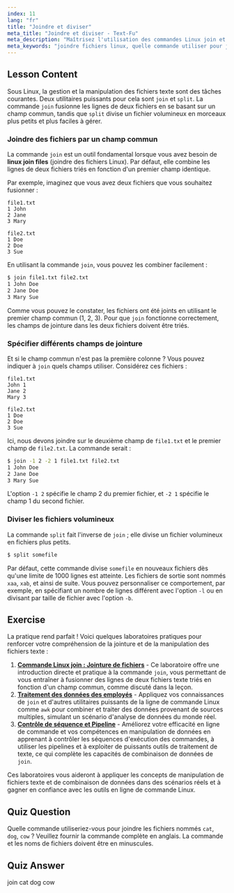 ```yaml
---
index: 11
lang: "fr"
title: "Joindre et diviser"
meta_title: "Joindre et diviser - Text-Fu"
meta_description: "Maîtrisez l'utilisation des commandes Linux join et split. Apprenez à joindre efficacement des fichiers en fonction de champs communs et à diviser de grands fichiers en parties plus petites. Ce guide couvre la commande à utiliser pour joindre des fichiers nommés chat, chien, vache et d'autres exemples pratiques."
meta_keywords: "joindre fichiers linux, quelle commande utiliser pour joindre des fichiers, commande join linux, commande split linux, manipulation de fichiers, ligne de commande, traitement de texte"
---
```


## Lesson Content

Sous Linux, la gestion et la manipulation des fichiers texte sont des tâches courantes. Deux utilitaires puissants pour cela sont `join` et `split`. La commande `join` fusionne les lignes de deux fichiers en se basant sur un champ commun, tandis que `split` divise un fichier volumineux en morceaux plus petits et plus faciles à gérer.

### Joindre des fichiers par un champ commun

La commande `join` est un outil fondamental lorsque vous avez besoin de **linux join files** (joindre des fichiers Linux). Par défaut, elle combine les lignes de deux fichiers triés en fonction d'un premier champ identique.

Par exemple, imaginez que vous avez deux fichiers que vous souhaitez fusionner :

```plaintext
file1.txt
1 John
2 Jane
3 Mary

file2.txt
1 Doe
2 Doe
3 Sue
```

En utilisant la commande `join`, vous pouvez les combiner facilement :

```bash
$ join file1.txt file2.txt
1 John Doe
2 Jane Doe
3 Mary Sue
```

Comme vous pouvez le constater, les fichiers ont été joints en utilisant le premier champ commun (1, 2, 3). Pour que `join` fonctionne correctement, les champs de jointure dans les deux fichiers doivent être triés.

### Spécifier différents champs de jointure

Et si le champ commun n'est pas la première colonne ? Vous pouvez indiquer à `join` quels champs utiliser. Considérez ces fichiers :

```plaintext
file1.txt
John 1
Jane 2
Mary 3

file2.txt
1 Doe
2 Doe
3 Sue
```

Ici, nous devons joindre sur le deuxième champ de `file1.txt` et le premier champ de `file2.txt`. La commande serait :

```bash
$ join -1 2 -2 1 file1.txt file2.txt
1 John Doe
2 Jane Doe
3 Mary Sue
```

L'option `-1 2` spécifie le champ 2 du premier fichier, et `-2 1` spécifie le champ 1 du second fichier.

### Diviser les fichiers volumineux

La commande `split` fait l'inverse de `join` ; elle divise un fichier volumineux en fichiers plus petits.

```bash
$ split somefile
```

Par défaut, cette commande divise `somefile` en nouveaux fichiers dès qu'une limite de 1000 lignes est atteinte. Les fichiers de sortie sont nommés `xaa`, `xab`, et ainsi de suite. Vous pouvez personnaliser ce comportement, par exemple, en spécifiant un nombre de lignes différent avec l'option `-l` ou en divisant par taille de fichier avec l'option `-b`.

## Exercise

La pratique rend parfait ! Voici quelques laboratoires pratiques pour renforcer votre compréhension de la jointure et de la manipulation des fichiers texte :

1. **[Commande Linux join : Jointure de fichiers](https://labex.io/fr/labs/linux-linux-join-command-file-joining-219193)** - Ce laboratoire offre une introduction directe et pratique à la commande `join`, vous permettant de vous entraîner à fusionner des lignes de deux fichiers texte triés en fonction d'un champ commun, comme discuté dans la leçon.
2. **[Traitement des données des employés](https://labex.io/fr/labs/linux-processing-employees-data-388132)** - Appliquez vos connaissances de `join` et d'autres utilitaires puissants de la ligne de commande Linux comme `awk` pour combiner et traiter des données provenant de sources multiples, simulant un scénario d'analyse de données du monde réel.
3. **[Contrôle de séquence et Pipeline](https://labex.io/fr/labs/linux-sequence-control-and-pipeline-17994)** - Améliorez votre efficacité en ligne de commande et vos compétences en manipulation de données en apprenant à contrôler les séquences d'exécution des commandes, à utiliser les pipelines et à exploiter de puissants outils de traitement de texte, ce qui complète les capacités de combinaison de données de `join`.

Ces laboratoires vous aideront à appliquer les concepts de manipulation de fichiers texte et de combinaison de données dans des scénarios réels et à gagner en confiance avec les outils en ligne de commande Linux.

## Quiz Question

Quelle commande utiliseriez-vous pour joindre les fichiers nommés `cat`, `dog`, `cow` ? Veuillez fournir la commande complète en anglais. La commande et les noms de fichiers doivent être en minuscules.

## Quiz Answer

join cat dog cow
